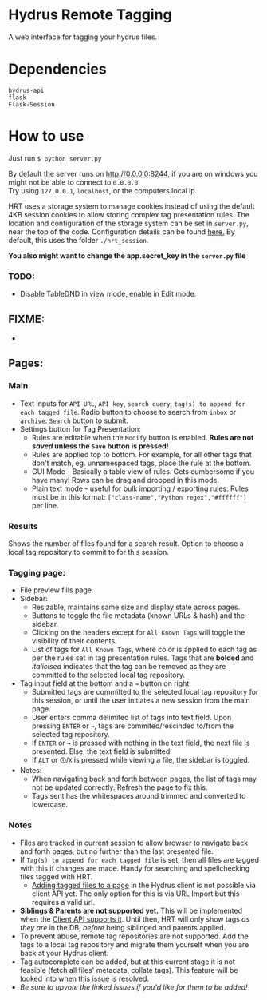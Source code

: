 # Hydrus Remote Tagging
A web interface for tagging your hydrus files.

# Dependencies  
```
hydrus-api  
flask
Flask-Session
```

# How to use
Just run `$ python server.py`  

By default the server runs on http://0.0.0.0:8244, if you are on windows you might not be able to connect to `0.0.0.0`.  
Try using `127.0.0.1`, `localhost`, or the computers local ip.  

HRT uses a storage system to manage cookies instead of using the default 4KB session cookies to allow storing complex tag presentation rules. The location and configuration of the storage system can be set in `server.py`, near the top of the code. Configuration details can be found [here.](https://flask-session.readthedocs.io/en/latest/#configuration) By default, this uses the folder `./hrt_session`.

**You also might want to change the app.secret_key in the `server.py` file**

### TODO:
* Disable TableDND in view mode, enable in Edit mode.

## FIXME:
* 

## Pages:
### Main
* Text inputs for `API URL`, `API key`, `search query`, `tag(s) to append for each tagged file`. Radio button to choose to search from `inbox` or `archive`. `Search` button to submit.
* Settings button for Tag Presentation:
  * Rules are editable when the `Modify` button is enabled. **Rules are not _saved_ unless the `Save` button is pressed!**
  * Rules are applied top to bottom. For example, for all other tags that don't match, eg. unnamespaced tags, place the rule at the bottom.
  * GUI Mode - Basically a table view of rules. Gets cumbersome if you have many! Rows can be drag and dropped in this mode.
  * Plain text mode - useful for bulk importing / exporting rules. Rules must be in this format: `["class-name","Python regex","#ffffff"]` per line.
### Results
Shows the number of files found for a search result. Option to choose a local tag repository to commit to for this session.
### Tagging page:
* File preview fills page.
* Sidebar:
  * Resizable, maintains same size and display state across pages.
  * Buttons to toggle the file metadata (known URLs & hash) and the sidebar.
  * Clicking on the headers except for `All Known Tags` will toggle the visibility of their contents.
  * List of tags for `All Known Tags`, where color is applied to each tag as per the rules set in tag presentation rules. Tags that are **bolded** and *italicised* indicates that the tag can be removed as they are committed to the selected local tag repository.
* Tag input field at the bottom and a `→` button on right.
  * Submitted tags are committed to the selected local tag repository for this session, or until the user initiates a new session from the main page.
  * User enters comma delimited list of tags into text field. Upon pressing `ENTER` or `→`, tags are commited/rescinded to/from the selected tag repository.
  * If `ENTER` or `→` is pressed with nothing in the text field, the next file is presented. Else, the text field is submitted.
  * If `ALT` or `🛈`/`X` is pressed while viewing a file, the sidebar is toggled.
* Notes:
  * When navigating back and forth between pages, the list of tags may not be updated correctly. Refresh the page to fix this.
  * Tags sent has the whitespaces around trimmed and converted to lowercase.

### Notes
* Files are tracked in current session to allow browser to navigate back and forth pages, but no further than the last presented file.
* If `Tag(s) to append for each tagged file` is set, then all files are tagged with this if changes are made. Handy for searching and spellchecking files tagged with HRT.
  * [Adding tagged files to a page](https://github.com/hydrusnetwork/hydrus/issues/350) in the Hydrus client is not possible via client API yet. The only option for this is via URL Import but this requires a valid url.
* **Siblings & Parents are not supported yet.** This will be implemented when the [Client API supports it](https://github.com/hydrusnetwork/hydrus/issues/921). Until then, HRT will only show tags _as they are_ in the DB, _before_  being siblinged and parents applied.
* To prevent abuse, remote tag repositories are not supported. Add the tags to a local tag repository and migrate them yourself when you are back at your Hydrus client.
* Tag autocomplete can be added, but at this current stage it is not feasible (fetch all files' metadata, collate tags). This feature will be looked into when this [issue](https://github.com/hydrusnetwork/hydrus/issues/958) is resolved.
* *Be sure to upvote the linked issues if you'd like for them to be added!*
